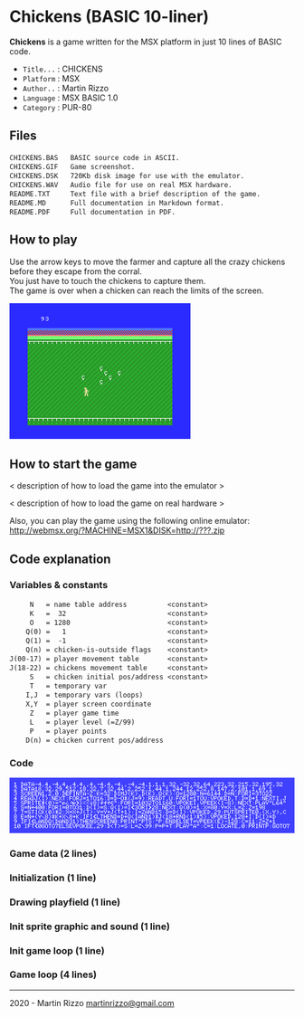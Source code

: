Chickens (BASIC 10-liner)
=========================

**Chickens** is a game written for the MSX platform in just 10 lines of BASIC code.

* `Title...` : CHICKENS
* `Platform` : MSX
* `Author..` : Martin Rizzo
* `Language` : MSX BASIC 1.0
* `Category` : PUR-80

Files
-----

```
CHICKENS.BAS   BASIC source code in ASCII.
CHICKENS.GIF   Game screenshot.
CHICKENS.DSK   720Kb disk image for use with the emulator.
CHICKENS.WAV   Audio file for use on real MSX hardware.
README.TXT     Text file with a brief description of the game.
README.MD      Full documentation in Markdown format.
README.PDF     Full documentation in PDF.
```


How to play
-----------

Use the arrow keys to move the farmer and capture all the
crazy chickens before they escape from the corral.   
You just have to touch the chickens to capture them.   
The game is over when a chicken can reach the limits of the screen.

![CHICKENS](CHICKENS.GIF "The Chickens Game")


How to start the game
---------------------

< description of how to load the game into the emulator >

< description of how to load the game on real hardware >

Also, you can play the game using the following online emulator:   
http://webmsx.org/?MACHINE=MSX1&DISK=http://???.zip


Code explanation
----------------

### Variables & constants

```
     N   = name table address          <constant>
     K   =  32                         <constant>
     O   = 1280                        <constant>
    Q(0) =   1                         <constant>
    Q(1) =  -1                         <constant>
    Q(n) = chicken-is-outside flags    <constant>
J(00-17) = player movement table       <constant>
J(18-22) = chickens movement table     <constant>
     S   = chicken initial pos/address <constant>
     T   = temporary var
    I,J  = temporary vars (loops)
    X,Y  = player screen coordinate
     Z   = player game time
     L   = player level (=Z/99)
     P   = player points
    D(n) = chicken current pos/address
```
### Code

![Code](_i/code.gif)

### Game data (2 lines)

### Initialization (1 line)

### Drawing  playfield (1 line)

### Init sprite graphic and sound (1 line)

### Init game loop (1 line)

### Game loop (4 lines)





---

2020 - Martin Rizzo <martinrizzo@gmail.com>

